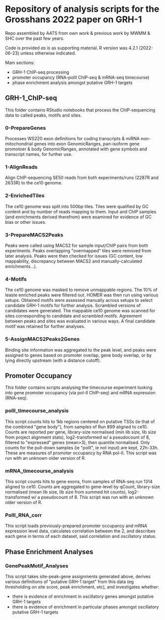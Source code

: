 # Repository of analysis scripts for the Grosshans 2022 paper on GRH-1

Repo assembled by AATS from own work & previous work by MWMM & SHC over the past few years.

Code is provided _as is_ as supporting material. R version was 4.2.1 (2022-06-23) unless otherwise indicated.

Main sections:
- GRH-1 ChIP-seq processing
- promoter occupancy (RNA-polII ChIP-seq & mRNA-seq timecourse)
- phase enrichment analysis amongst putative GRH-1 targets



<!-- ----------------------------------------------------------------------- -->
## GRH-1_ChIP-seq

This folder contains RStudio notebooks that process the ChIP-sequencing data to
called peaks, motifs and sites.

### 0-PrepareGenes
Processes WS220 exon definitions for coding transcripts & miRNA non-mitochondrial genes into exon GenomicRanges, pan-isoform gene promotoer & body GenomicRanges, annotated with gene symbols and transcript names, for further use.


### 1-AlignReads
Align ChIP-sequencing SE50 reads from both experiments/runs (2287R and 2633R) to the ce10 genome.


### 2-EnrichedTiles
The ce10 genome was split into 500bp tiles. Tiles were qualified by GC content and by number of reads mapping to them. Input and ChIP samples (and enrichments derived therefrom) were examined for evidence of GC bias or other issues.


### 3-PrepareMACS2Peaks
Peaks were called using MACS2 for sample input/ChIP pairs from both experiments. Peaks overlapping "overmapped" tiles were removed from later analysis. Peaks were then checked for issues (GC content, low mappability, discrepancy between MACS2 and manually-calculated enrichments...).


### 4-Motifs
The ce10 genome was masked to remove unmappable regions. The 10% of leaste enriched peaks were filtered out. HOMER was then run using various setups. Obtained motifs were assessed manually across setups to select candidate GRH-1 motifs for further analysis. Scrambled versions of candidates were generated. The mappable ce10 genome was scanned for sites corresponding to candidate and scrambled motifs. Agreement between peaks and sites was evaluated in various ways. A final candidate motif was retained for further analyses.


### 5-AssignMACS2Peaks2Genes
Binding site information was aggregated to the peak level, and peaks were assigned to genes based on promoter overlap, gene body overlap, or by lying directly upstream (with a distance cutoff).



<!-- ----------------------------------------------------------------------- -->
## Promoter Occupancy

This folder contains scripts analysing the timecourse experiment looking into gene promoter occupancy (via pol-II ChIP-seq) and mRNA expression (RNA-seq).


### polII_timecourse_analysis
This script counts hits to 1kb regions centered on putative TSSs (ie that of the combined "gene body"), from samples of Run 899 aligned to ce10.
Counts are reported per gene, library-size normalised (min lib size,
lib size from project alignment stats), log2-transformed w/ a pseudocount of 8,
filtered to "expressed" genes (mean>3), then quantile normalised.
Only counts for the pull-down samples (ie "polII", ie not input) are kept, 22h-33h.
These are measures of promoter occupancy by RNA pol-II.
This script was run with an unknown older version of R.


### mRNA_timecourse_analysis
This script counts hits to gene exons, from samples of RNA-seq run 1314 aligned to ce10.
Counts are aggregated to gene-level by qCount, library-size normalised
(mean lib size, lib size from summed hit counts), log2-transformed w/ a pseudocount of 8.
This script was run with an unknown older version of R.


### PolII_RNA_corr
This script loads previously-prepared promoter occupancy and mRNA expression level data, calculates correlation between the 2, and describes each gene in terms of each dataset, said correlation and oscillatory status.



<!-- ----------------------------------------------------------------------- -->
## Phase Enrichment Analyses

### GenePeakMotif_Analyses
This script takes site-peak-gene assignments generated above, derives various definitions of "putative GRH-1 target" from this data (eg thresholding on site score, peak enrichment, etc), and investigates whether:
- there is evidence of enrichment in oscillatory genes amongst putative GRH-1 targets
- there is evidence of enrichment in particular phases amongst oscillatory putative GRH-1 targets




<!-- EOF -->
